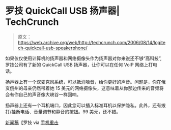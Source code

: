 # 罗技 QuickCall USB 扬声器| TechCrunch

> 原文：<https://web.archive.org/web/http://techcrunch.com/2006/08/14/logitech-quickcall-usb-speakerphone/>

如果仅仅使用计算机的扬声器和网络摄像头作为扬声器对你来说还不够“高科技”,罗技公司有了新的 QuickCall USB 扬声器，让你可以在任何 VoIP 网络上打电话。

扬声器上有一个双麦克风系统，可以抵消噪音，给你更好的声音。问题是，你在俄亥俄州的母亲仍然带着她 15 美元的网络摄像头，这意味着从你那边传来的音频将会有你自己的声音像大峡谷一样回响。

扬声器上还有一个耳机端口，因此您可以插入标准耳机以保护隐私。此外，还有拨打/挂断电话、音量调节和静音的按钮。99 美元，还不错。

[新闻稿](https://web.archive.org/web/20151002113528/http://www.logitech.com/index.cfm/news/US/EN,contentid=12625,crid=34)【罗技 via [手机重击](https://web.archive.org/web/20151002113528/http://www.mobilewhack.com/reviews/logitech_quickcall_usb_speakerphone.html)